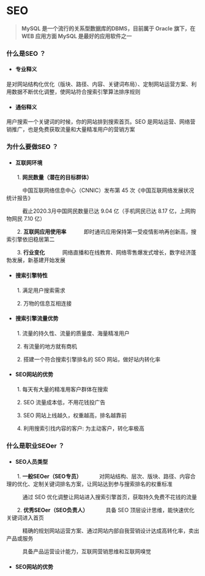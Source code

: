 # SEO
>**MySQL 是一个流行的关系型数据库的DBMS，目前属于 Oracle 旗下，在 WEB 应用方面 MySQL 是最好的应用软件之一**

### 什么是SEO ？
* #### 专业释义
是对网站结构化优化（版块、路径、内容、关键词布局）、定制网站运营方案、利用数据不断优化调整，使网站符合搜索引擎算法排序规则

* #### 通俗释义
用户搜索一个关键词的时候，你的网站排到搜索首页。SEO 是网站运营、网络营销推广，也是免费获取流量和大量精准用户的营销方案

### 为什么要做SEO ？
* #### 互联网环境

&emsp;&emsp;1. **网民数量（潜在的目标群体）**

&emsp;&emsp;&emsp;中国互联网络信息中心（CNNIC）发布第 45 次《中国互联网络发展状况统计报告》

&emsp;&emsp;&emsp;截止2020.3月中国网民数量已达 9.04 亿（手机网民已达 8.17 亿，上网购物网民 7.10 亿）

&emsp;&emsp;2. **互联网应用使用率**
&emsp;&emsp;&emsp;即时通讯应用保持第一受疫情影响再创新高，搜索引擎依旧稳居第二

&emsp;&emsp;3. **行业变化**
&emsp;&emsp;&emsp;网络直播和在线教育、网络零售爆发式增长，数字经济蓬勃发展，新基建开始发展

* #### 搜索引擎特性

&emsp;&emsp;1. 满足用户搜索需求

&emsp;&emsp;2. 万物的信息互相连接

* #### 搜索引擎流量优势

&emsp;&emsp;1. 流量的持久性、流量的质量度、海量精准用户

&emsp;&emsp;2. 有流量的地方就有商机

&emsp;&emsp;2. 搭建一个符合搜索引擎排名的 SEO 网站，做好站内转化率

* #### SEO网站的优势

&emsp;&emsp;1. 每天有大量的精准用客户群体在搜索

&emsp;&emsp;2. SEO 流量成本低，不用花钱投广告

&emsp;&emsp;3. SEO 网站上线越久，权重越高，排名越靠前

&emsp;&emsp;4. 利用搜索引找内容的客户: 为主动客户，转化率极高

### 什么是职业SEOer ？

* #### SEO人员类型

&emsp;&emsp;1. **一般SEOer（SEO专员）**
&emsp;&emsp;&emsp;对网站结构、层次、版块、路径、内容合理的优化、定制关键词排名方案，让网站达到参与搜索排名的权重标准

&emsp;&emsp;&emsp;通过 SEO 优化调整让网站进入搜索引擎首页，获取持久免费不花钱的流量

&emsp;&emsp;2. **优秀SEOer（SEO负责人）**
&emsp;&emsp;&emsp;具备 SEO 顶层设计思维，能快速优化关键词进入首页

&emsp;&emsp;&emsp;精确的规划网站运营方案、通过网站内部自我营销设计达成高转化率，卖出产品或服务

&emsp;&emsp;&emsp;具备产品运营设计能力，互联网营销思维和互联网嗅觉







* #### SEO网站的优势



























